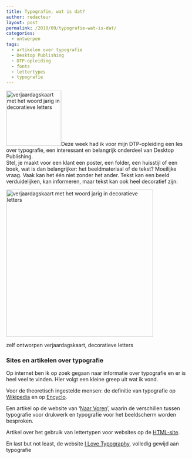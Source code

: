 ```yaml
---
title: Typografie, wat is dat?
author: redacteur
layout: post
permalink: /2010/09/typografie-wat-is-dat/
categories:
  - ontwerpen
tags:
  - artikelen over typografie
  - Desktop Publishing
  - DTP-opleiding
  - fonts
  - lettertypes
  - typografie
---
```

<img class="alignleft size-thumbnail wp-image-793" title="decoratieve letters op een verjaardagskaart" alt="verjaardagskaart met het woord jarig in decoratieve letters" src="/wordpress/wp-content/uploads/2010/09/kaartjarig-150x150.jpg" width="150" height="150" />Deze week had ik voor mijn DTP-opleiding een les over typografie, een interessant en belangrijk onderdeel van Desktop Publishing.  
Stel, je maakt voor een klant een poster, een folder, een huisstijl of een boek, wat is dan belangrijker: het beeldmateriaal of de tekst?<!--more--> Moeilijke vraag. Vaak kan het één niet zonder het ander. Tekst kan een beeld verduidelijken, kan informeren, maar tekst kan ook heel decoratief zijn:

<div id="attachment_793" style="width: 410px" class="wp-caption alignright">
  <img class="size-full wp-image-793" title="decoratieve letters op een verjaardagskaart" alt="verjaardagskaart met het woord jarig in decoratieve letters" src="/wordpress/wp-content/uploads/2010/09/kaartjarig.jpg" width="400" height="400" />
  
  <p class="wp-caption-text">
    zelf ontworpen verjaardagskaart, decoratieve letters
  </p>
</div>

### Sites en artikelen over typografie

Op internet ben ik op zoek gegaan naar informatie over typografie en er is heel veel te vinden. Hier volgt een kleine greep uit wat ik vond.

Voor de theoretisch ingestelde mensen: de definitie van typografie op <a title="definitie van typografie op Wikipedia" href="http://nl.wikipedia.org/wiki/Typografie" target="_blank">Wikipedia</a> en op <a title="definitie van typografie op Encyclo" href="http://www.encyclo.nl/begrip/typografie" target="_blank">Encyclo</a>.

Een artikel op de website van ‘<a title="artikel over typografie drukwerk en beeldscherm op de site Naar Voren" href="http://naarvoren.nl/artikel/typografie_internet/" target="_blank">Naar Voren</a>’, waarin de verschillen tussen typografie voor drukwerk en typografie voor het beeldscherm worden besproken.

Artikel over het gebruik van lettertypen voor websites op de <a title="artikel over gebruik van lettertypen voor websites" href="http://www.html-site.nl/typo.php" target="_blank">HTML-site</a>.

En last but not least, de website <a title="I Love Typografie, website over typografie" href="http://ilovetypography.com/" target="_blank">I Love Typography</a>, volledig gewijd aan typografie
